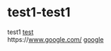 # test1-test1
test1
<a href="images/test.png">test</a>  
https:\//www.google.com/
[google](https://www.google.com/)
